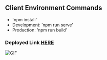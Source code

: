 ## Client Environment Commands

* 'npm install'
* Development: 'npm run serve'
* Production: 'npm run build'

### Deployed Link [HERE](https://whats-appening.firebaseapp.com/#/)

![GIF](https://user-images.githubusercontent.com/33434059/42129323-1277069e-7c7f-11e8-92ab-9e8b5f735219.gif)
